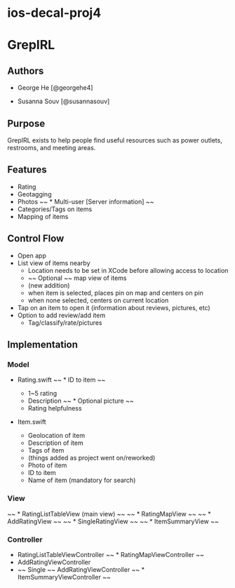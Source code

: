 # ios-decal-proj4

# GrepIRL


## Authors
* George He [@georgehe4]

* Susanna Souv [@susannasouv]

## Purpose
GrepIRL exists to help people find useful resources such as power outlets,
restrooms, and meeting areas.

## Features
* Rating 
* Geotagging
* Photos
~~ * Multi-user [Server information] ~~
* Categories/Tags on items
* Mapping of items

## Control Flow
* Open app
* List view of items nearby
   * Location needs to be set in XCode before allowing access to location
   * ~~ Optional ~~ map view of items
   * (new addition)
   * when item is selected, places pin on map and centers on pin
   * when none selected, centers on current location
* Tap on an item to open it (information about reviews, pictures, etc)
* Option to add review/add item
    * Tag/classify/rate/pictures

## Implementation

### Model
* Rating.swift
~~    * ID to item ~~
    * 1~5 rating
    * Description
~~    * Optional picture ~~
    * Rating helpfulness 

* Item.swift
    * Geolocation of item
    * Description of item
    * Tags of item
    * (things added as project went on/reworked)
    * Photo of item
    * ID to item
    * Name of item (mandatory for search)

### View
~~ * RatingListTableView (main view) ~~
~~ * RatingMapView ~~
~~ * AddRatingView ~~
~~ * SingleRatingView ~~
~~ * ItemSummaryView ~~

### Controller
* RatingListTableViewController
~~ * RatingMapViewController ~~
* AddRatingViewController
* ~~ Single ~~ AddRatingViewController
~~ * ItemSummaryViewController ~~
